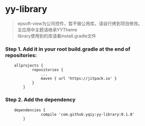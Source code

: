 # yy-library
> epsoft-view为公司控件，暂不做公用库，请自行拷到项目修改。    
> 主应用中主题请继承YYTheme    
> library使用到的库请看install.gradle文件
### Step 1. Add it in your root build.gradle at the end of repositories:
		allprojects {
				repositories {
					...
					maven { url 'https://jitpack.io' }
				}
			}
### Step 2. Add the dependency
		dependencies {
			        compile 'com.github.yqiy:yy-library:0.1.8'
			}